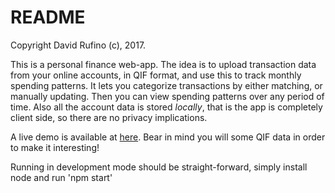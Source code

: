 # README #

Copyright David Rufino (c), 2017.

This is a personal finance web-app. The idea is to upload transaction data from your online accounts, in QIF format, and use this to track monthly spending patterns. It lets you categorize
transactions by either matching, or manually updating. Then you can view spending patterns over
any period of time. Also all the account data is stored *locally*, that is the app is completely client side, so there are no privacy implications.

A live demo is available at [here](https://drufino.github.io/finance_app/index.html). Bear in mind you will some QIF data in order to make it interesting!

Running in development mode should be straight-forward, simply install node and run 'npm start'